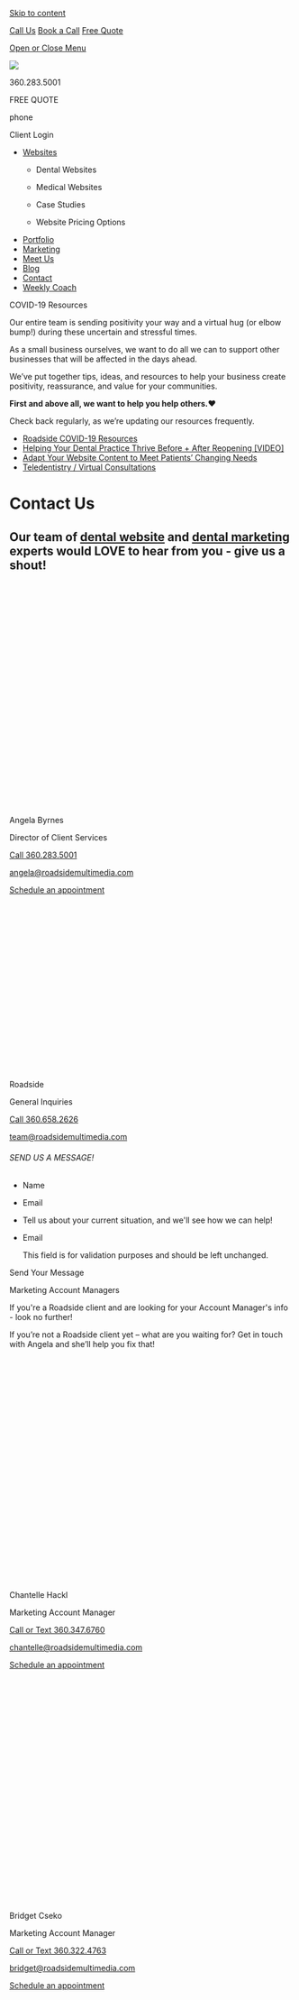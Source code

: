 <a href="#content" class="skip-link screen-reader-text">Skip to content</a>

[ Call Us](tel:360-283-5001) [ Book a Call](https://app.hubspot.com/meetings/angela330) <a href="#gformpop18" class="popup-inline"><em></em> <span>Free Quote</span></a>

<a href="#sidr-main" id="responsive-menu-button"><em></em> <em></em> <span class="sr-only">Open or Close Menu</span></a> <a href="/" class="ga-logo"></a>

<a href="/" class="logo-link rsdm-logo"><img src="https://s3-us-west-2.amazonaws.com/s.cdpn.io/88150/rsdm-logo_copy.svg" /></a>

360.283.5001

FREE QUOTE

phone

<span class="sr-only">Client Login</span>

<a href="/" class="ga-logo"></a>

-   <a href="https://www.roadsidedentalmarketing.com/services/websites/" class="menu-image-title-after"><span class="menu-image-title">Websites</span></a>
    -   <a href="https://www.roadsidedentalmarketing.com/services/websites/dental/" class="menu-image-title-after"></a>

        <span class="menu-image-title">Dental Websites</span>
    -   <span id="menu-item-52489"><a href="https://www.roadsidedentalmarketing.com/services/websites/medical/" class="menu-image-title-after"></a></span>

        <span class="menu-image-title">Medical Websites</span>
    -   <a href="https://www.roadsidedentalmarketing.com/portfolio/case-studies/" class="menu-image-title-after"></a>

        <span class="menu-image-title">Case Studies</span>
    -   <a href="https://www.roadsidedentalmarketing.com/website-pricing/" class="menu-image-title-after"></a>

        <span class="menu-image-title">Website Pricing Options</span>
-   <a href="https://www.roadsidedentalmarketing.com/portfolio/" class="menu-image-title-after"><span class="menu-image-title">Portfolio</span></a>
-   <a href="https://www.roadsidedentalmarketing.com/services/marketing/" class="menu-image-title-after"><span class="menu-image-title">Marketing</span></a>
-   <a href="https://www.roadsidedentalmarketing.com/meet-the-team/" class="menu-image-title-after"><span class="menu-image-title">Meet Us</span></a>
-   <a href="https://www.roadsidedentalmarketing.com/blog/" class="menu-image-title-after"><span class="menu-image-title">Blog</span></a>
-   <a href="https://www.roadsidedentalmarketing.com/contact/" class="menu-image-title-after"><span class="menu-image-title">Contact</span></a>
-   <a href="https://www.roadsidedentalmarketing.com/services/marketing/weekly-coach/" class="menu-image-title-after"><span class="menu-image-title">Weekly Coach</span></a>

COVID-19 Resources

Our entire team is sending positivity your way and a virtual hug (or elbow bump!) during these uncertain and stressful times.

As a small business ourselves, we want to do all we can to support other businesses that will be affected in the days ahead.

We’ve put together tips, ideas, and resources to help your business create positivity, reassurance, and value for your communities.

**First and above all, we want to help you help others.**❤️

Check back regularly, as we’re updating our resources frequently.

-   [Roadside COVID-19 Resources](https://www.roadsidedentalmarketing.com/blog/covid-resources-for-dental/)
-   [Helping Your Dental Practice Thrive Before + After Reopening \[VIDEO\]](https://www.roadsidedentalmarketing.com/blog/thrive-after-reopening/)
-   [Adapt Your Website Content to Meet Patients’ Changing Needs](https://www.roadsidedentalmarketing.com/blog/adapt-website-content/)
-   [Teledentistry / Virtual Consultations](https://www.roadsidedentalmarketing.com/promo/teledentistry/)

Contact Us
==========

Our team of [dental website](/services/websites/dental/) and [dental marketing](/services/marketing) experts would LOVE to hear from you - give us a shout!
-----------------------------------------------------------------------------------------------------------------------------------------------------------

[<img src="data:image/svg+xml;nitro-empty-id=NDQ5OjE4NQ==-1;base64,PHN2ZyB2aWV3Qm94PSIwIDAgNDAwIDQwMCIgd2lkdGg9IjQwMCIgaGVpZ2h0PSI0MDAiIHhtbG5zPSJodHRwOi8vd3d3LnczLm9yZy8yMDAwL3N2ZyI+PC9zdmc+" alt="Circle showing Angela, Roadside&#39;s Director of Client Services" id="NDQ5OjE4NQ==-1" class="nitro-lazy" />](https://app.hubspot.com/meetings/angela3/marketing-planning-and-review-meeting)

Angela Byrnes

Director of Client Services

[Call 360.283.5001](tel:360-283-5001)

[angela@roadsidemultimedia.com](mailto:angela@roadsidemultimedia.com)

[Schedule an appointment](https://app.hubspot.com/meetings/angela3/marketing-planning-and-review-meeting)

[<img src="data:image/svg+xml;nitro-empty-id=NDcwOjE0OA==-1;base64,PHN2ZyB2aWV3Qm94PSIwIDAgMzAwIDMwMCIgd2lkdGg9IjMwMCIgaGVpZ2h0PSIzMDAiIHhtbG5zPSJodHRwOi8vd3d3LnczLm9yZy8yMDAwL3N2ZyI+PC9zdmc+" alt="The Roadside Dental Marketing logo" id="NDcwOjE0OA==-1" class="nitro-lazy" />]()

Roadside

General Inquiries

[Call 360.658.2626](tel:360-658-2626)

[team@roadsidemultimedia.com](mailto:team@roadsidemultimedia.com)

###### SEND US A MESSAGE!

-   <span id="field_3_1">Name</span>

-   <span id="field_3_2">Email</span>

-   <span id="field_3_6">Tell us about your current situation, and we'll see how we can help!</span>

-   <span id="field_3_7">Email</span>

    This field is for validation purposes and should be left unchanged.

Send Your Message

Marketing Account Managers

If you're a Roadside client and are looking for your Account Manager's info - look no further!

If you’re not a Roadside client yet – what are you waiting for? Get in touch with Angela and she’ll help you fix that!

[<img src="data:image/svg+xml;nitro-empty-id=NTU1OjIxOA==-1;base64,PHN2ZyB2aWV3Qm94PSIwIDAgNDAwIDQwMCIgd2lkdGg9IjQwMCIgaGVpZ2h0PSI0MDAiIHhtbG5zPSJodHRwOi8vd3d3LnczLm9yZy8yMDAwL3N2ZyI+PC9zdmc+" alt="Chantelle Hackl, Roadside&#39;s Marketing Account Manager, smiling side on" id="NTU1OjIxOA==-1" class="nitro-lazy" />](https://app.hubspot.com/meetings/chantelleh)

Chantelle Hackl

Marketing Account Manager

[Call or Text 360.347.6760](tel:360-347-6760)

[chantelle@roadsidemultimedia.com](mailto:chantelle@roadsidemultimedia.com)

[Schedule an appointment](https://app.hubspot.com/meetings/chantelleh)

[<img src="data:image/svg+xml;nitro-empty-id=NTgwOjI2Ng==-1;base64,PHN2ZyB2aWV3Qm94PSIwIDAgNDAwIDQwMCIgd2lkdGg9IjQwMCIgaGVpZ2h0PSI0MDAiIHhtbG5zPSJodHRwOi8vd3d3LnczLm9yZy8yMDAwL3N2ZyI+PC9zdmc+" alt="Headshot of Bridget Cseko, one of Roadside&#39;s Marketing Account Manager&#39;s who you can contact with any questions" id="NTgwOjI2Ng==-1" class="nitro-lazy" />](https://app.hubspot.com/meetings/bridget56)

Bridget Cseko

Marketing Account Manager

[Call or Text 360.322.4763](tel:360-322-4763)

[bridget@roadsidemultimedia.com](mailto:bridget@roadsidemultimedia.com)

[Schedule an appointment](https://app.hubspot.com/meetings/bridget56)

[<img src="data:image/svg+xml;nitro-empty-id=NjA5OjE3Ng==-1;base64,PHN2ZyB2aWV3Qm94PSIwIDAgNDAwIDQwMCIgd2lkdGg9IjQwMCIgaGVpZ2h0PSI0MDAiIHhtbG5zPSJodHRwOi8vd3d3LnczLm9yZy8yMDAwL3N2ZyI+PC9zdmc+" alt="Account Manager Alyssa will make your website project smooth sailing!" id="NjA5OjE3Ng==-1" class="nitro-lazy" />](https://app.hubspot.com/meetings/alyssa114)

Alyssa Greenwood

Marketing Account Manager

[Call 360.419.5819](tel:360.419.5819)

[alyssa@roadsidemultimedia.com](mailto:alyssa@roadsidemultimedia.com)

[Schedule an appointment](https://app.hubspot.com/meetings/alyssa114)

[<img src="data:image/svg+xml;nitro-empty-id=NjM0OjE5Nw==-1;base64,PHN2ZyB2aWV3Qm94PSIwIDAgMTM5IDE0MCIgd2lkdGg9IjEzOSIgaGVpZ2h0PSIxNDAiIHhtbG5zPSJodHRwOi8vd3d3LnczLm9yZy8yMDAwL3N2ZyI+PC9zdmc+" alt="Headshot of Divina Araiza, Roadside&#39;s Marketing Account Manager" id="NjM0OjE5Nw==-1" class="nitro-lazy" />](https://meetings.hubspot.com/divina1)

Divina Araiza

Marketing Account Manager

[Call or Text 360.322.4832](tel:360-322-4832)

[divina@roadsidemultimedia.com](mailto:divina@roadsidemultimedia.com)

[Schedule an appointment](https://meetings.hubspot.com/divina1)

<a href="https://www.facebook.com/roadsidedentalmktg/" class="fb"><em></em><span class="sr-only">Facebook Page (open in new window)</span></a> <a href="https://twitter.com/roadsidedental" class="tw"><em></em><span class="sr-only">Twitter Page (open in new window)</span></a> <a href="https://www.linkedin.com/company/roadsidemktg" class="li"><em></em><span class="sr-only">LinkedIn Page (open in new window)</span><span class="sr-only">Facebook Page (open in new window)</span></a> <a href="https://www.youtube.com/roadsidemultimedia" class="yt"><em></em><span class="sr-only">YouTube Page (open in new window)</span></a> <a href="https://g.page/RoadsideDentalMarketing" class="gp"><em></em><span class="sr-only">Google Plus Page (open in new window)</span></a> <a href="https://www.pinterest.com/roadsidemktg/" class="pi"><em></em><span class="sr-only">Pinterest Page (open in new window)</span></a> <a href="https://www.instagram.com/roadsidedental_mktg/" class="ig"><em></em><span class="sr-only">Instagram Page (open in new window)</span></a>

<img src="data:image/svg+xml;nitro-empty-id=NjkyOjE4MA==-1;base64,PHN2ZyB2aWV3Qm94PSIwIDAgMTUwIDE1MCIgd2lkdGg9IjE1MCIgaGVpZ2h0PSIxNTAiIHhtbG5zPSJodHRwOi8vd3d3LnczLm9yZy8yMDAwL3N2ZyI+PC9zdmc+" title="Learn about what we do" alt="An icon showing a thumbs up" id="NjkyOjE4MA==-1" class="nitro-lazy" />

What we do:

-   
    Spark creativity

-   
    Obsess over details

-   
    Get high… in rankings

-   
    Brush and floss

-   
    Give it to you straight

-   
    Take guilt-free time off

-   
    Employ trailblazers (and Brits!)

-   
    Bring your vision to life

<img src="data:image/svg+xml;nitro-empty-id=NzMxOjE4Mg==-1;base64,PHN2ZyB2aWV3Qm94PSIwIDAgMTUwIDE1MCIgd2lkdGg9IjE1MCIgaGVpZ2h0PSIxNTAiIHhtbG5zPSJodHRwOi8vd3d3LnczLm9yZy8yMDAwL3N2ZyI+PC9zdmc+" title="Learn about what we don&#39;t do" alt="Thumbs down icon" id="NzMxOjE4Mg==-1" class="nitro-lazy" />

What we don't do:

-   
    Sacrifice quality for profit

-   
    Say no to tacos

-   
    🐂 – 💩

-   
    Lose at drinking games

-   
    Use an umbrella in the PNW \#tourist

-   
    Tolerate egos

-   
    Shy away from new ideas

-   
    Over-promise

Does it work? Check out our rating!

Roadside is one of the highest-reviewed boutique dental marketing agencies.

5 <span class="starOn">★</span> – 88+ Reviews

<a href="https://g.page/RoadsideDentalMarketing/review?gm" class="btn-standard medium ghost-style-white solid-style-hv-white"><span>Leave Us a Review</span></a>

<a href="http://search.google.com/local/reviews?placeid=ChIJBTS494VUhVQR5uAQaIsyE4E" class="btn-standard medium solid-style-white solid-style-hv-white"><span>View our reviews on google </span></a>

Get the latest marketing and SEO trends

Follow our blog for marketing education, free tools and resources, and a whole lot of Roadside personality!

<a href="https://www.roadsidedentalmarketing.com/blog/ai-in-dentistry/" class="entry-featured-image-url"><img src="data:image/svg+xml;nitro-empty-id=ODM2OjI3Nw==-1;base64,PHN2ZyB2aWV3Qm94PSIwIDAgMzAwIDE1OCIgd2lkdGg9IjMwMCIgaGVpZ2h0PSIxNTgiIHhtbG5zPSJodHRwOi8vd3d3LnczLm9yZy8yMDAwL3N2ZyI+PC9zdmc+" alt="Text: How Artificial Intelligence Can Streamline Your Dental Practice" id="ODM2OjI3Nw==-1" class="attachment-300x158 size-300x158 wp-post-image nitro-lazy" width="300" height="158" /></a>

<span class="published">Oct 20, 2021</span>

[AI Is Automating Tomorrow’s Dental Practices](https://www.roadsidedentalmarketing.com/blog/ai-in-dentistry/)

by <span class="author vcard">[Sovena Ngeth](https://www.roadsidedentalmarketing.com/blog/author/sovena-ngeth/ "Posts by Sovena Ngeth")</span>

<a href="https://www.roadsidedentalmarketing.com/blog/ai-in-dentistry/" class="more-link"><em></em></a>

<a href="https://www.roadsidedentalmarketing.com/blog/2021-aadom-conference-recap/" class="entry-featured-image-url"><img src="data:image/svg+xml;nitro-empty-id=ODQ4OjMwNw==-1;base64,PHN2ZyB2aWV3Qm94PSIwIDAgMzAwIDE1OCIgd2lkdGg9IjMwMCIgaGVpZ2h0PSIxNTgiIHhtbG5zPSJodHRwOi8vd3d3LnczLm9yZy8yMDAwL3N2ZyI+PC9zdmc+" alt="A variety of photos showing highlights from our experience at the 2021 AADOM Conference" id="ODQ4OjMwNw==-1" class="attachment-300x158 size-300x158 wp-post-image nitro-lazy" width="300" height="158" /></a>

<span class="published">Oct 15, 2021</span>

[2021 AADOM Conference Recap](https://www.roadsidedentalmarketing.com/blog/2021-aadom-conference-recap/)

by <span class="author vcard">[Whitney Speir](https://www.roadsidedentalmarketing.com/blog/author/whitneyspeir/ "Posts by Whitney Speir")</span>

<a href="https://www.roadsidedentalmarketing.com/blog/2021-aadom-conference-recap/" class="more-link"><em></em></a>

<a href="https://www.roadsidedentalmarketing.com/blog/digital-marketing-for-dentists/" class="entry-featured-image-url"><img src="data:image/svg+xml;nitro-empty-id=ODYwOjMwMw==-1;base64,PHN2ZyB2aWV3Qm94PSIwIDAgMzAwIDE1OCIgd2lkdGg9IjMwMCIgaGVpZ2h0PSIxNTgiIHhtbG5zPSJodHRwOi8vd3d3LnczLm9yZy8yMDAwL3N2ZyI+PC9zdmc+" alt="Text: 1 in 3 patients believe dentists need Facebook marketing to be successful." id="ODYwOjMwMw==-1" class="attachment-300x158 size-300x158 wp-post-image nitro-lazy" width="300" height="158" /></a>

<span class="published">Oct 5, 2021</span>

[All-In-One Dental Marketing Post-Pandemic](https://www.roadsidedentalmarketing.com/blog/digital-marketing-for-dentists/)

by <span class="author vcard">[Sovena Ngeth](https://www.roadsidedentalmarketing.com/blog/author/sovena-ngeth/ "Posts by Sovena Ngeth")</span>

<a href="https://www.roadsidedentalmarketing.com/blog/digital-marketing-for-dentists/" class="more-link"><em></em></a>

<a href="https://www.roadsidedentalmarketing.com/blog/bridging-the-gap-between-online-and-internal-marketing/" class="entry-featured-image-url"><img src="data:image/svg+xml;nitro-empty-id=ODcyOjMxNQ==-1;base64,PHN2ZyB2aWV3Qm94PSIwIDAgMzAwIDE1OCIgd2lkdGg9IjMwMCIgaGVpZ2h0PSIxNTgiIHhtbG5zPSJodHRwOi8vd3d3LnczLm9yZy8yMDAwL3N2ZyI+PC9zdmc+" alt="Roadside Live!Bite-Sized Marketing Morsels Featuring Sarah Sherry BEST Practices DDS" id="ODcyOjMxNQ==-1" class="attachment-300x158 size-300x158 wp-post-image nitro-lazy" width="300" height="158" /></a>

<span class="published">Oct 1, 2021</span>

[Roadside Live: Bridging the Gap Between Online and Internal Marketing](https://www.roadsidedentalmarketing.com/blog/bridging-the-gap-between-online-and-internal-marketing/)

by <span class="author vcard">[Tavia Gatanas](https://www.roadsidedentalmarketing.com/blog/author/taviaroadsidemultimedia-com/ "Posts by Tavia Gatanas")</span>

<a href="https://www.roadsidedentalmarketing.com/blog/bridging-the-gap-between-online-and-internal-marketing/" class="more-link"><em></em></a>

<a href="https://www.roadsidedentalmarketing.com/blog/patient-recall/" class="entry-featured-image-url"><img src="data:image/svg+xml;nitro-empty-id=ODg0OjI4Mw==-1;base64,PHN2ZyB2aWV3Qm94PSIwIDAgMzAwIDE1OCIgd2lkdGg9IjMwMCIgaGVpZ2h0PSIxNTgiIHhtbG5zPSJodHRwOi8vd3d3LnczLm9yZy8yMDAwL3N2ZyI+PC9zdmc+" alt="Dental office manager planning out a year-end patient recall system" id="ODg0OjI4Mw==-1" class="attachment-300x158 size-300x158 wp-post-image nitro-lazy" width="300" height="158" /></a>

<span class="published">Sep 24, 2021</span>

[How To Create a Year-End Patient Recall System](https://www.roadsidedentalmarketing.com/blog/patient-recall/)

by <span class="author vcard">[Whitney Speir](https://www.roadsidedentalmarketing.com/blog/author/whitneyspeir/ "Posts by Whitney Speir")</span>

<a href="https://www.roadsidedentalmarketing.com/blog/patient-recall/" class="more-link"><em></em></a>

<a href="https://www.roadsidedentalmarketing.com/blog/teledentistry/" class="entry-featured-image-url"><img src="data:image/svg+xml;nitro-empty-id=ODk2OjIxMQ==-1;base64,PHN2ZyB2aWV3Qm94PSIwIDAgMzAwIDE1OCIgd2lkdGg9IjMwMCIgaGVpZ2h0PSIxNTgiIHhtbG5zPSJodHRwOi8vd3d3LnczLm9yZy8yMDAwL3N2ZyI+PC9zdmc+" id="ODk2OjIxMQ==-1" class="attachment-300x158 size-300x158 wp-post-image nitro-lazy" width="300" height="158" /></a>

<span class="published">Sep 17, 2021</span>

[Teledentistry and Virtual Consultations Are Going Mainstream](https://www.roadsidedentalmarketing.com/blog/teledentistry/)

by <span class="author vcard">[Tavia Gatanas](https://www.roadsidedentalmarketing.com/blog/author/taviaroadsidemultimedia-com/ "Posts by Tavia Gatanas")</span>

<a href="https://www.roadsidedentalmarketing.com/blog/teledentistry/" class="more-link"><em></em></a>

<img src="data:image/svg+xml;nitro-empty-id=OTIyOjE5Ng==-1;base64,PHN2ZyB2aWV3Qm94PSIwIDAgNDAwIDQwMCIgd2lkdGg9IjQwMCIgaGVpZ2h0PSI0MDAiIHhtbG5zPSJodHRwOi8vd3d3LnczLm9yZy8yMDAwL3N2ZyI+PC9zdmc+" alt="Angela Byrnes, Roadside&#39;s Director of Client Services" id="OTIyOjE5Ng==-1" class="lazy nitro-lazy" />

Contact Angela

(20 years in the dental industry)

<a href="https://app.hubspot.com/meetings/angela330" class="book-call">Book a Call <span class="sr-only">Opens in a new window to Angela's calendar</span></a>

or

Fill out the form for a free website quote!

-   <span id="field_17_1">Name<span class="gfield_required"><span class="gfield_required gfield_required_asterisk">\*</span></span></span>

-   <span id="field_17_9">Phone</span>

-   <span id="field_17_7">Email<span class="gfield_required"><span class="gfield_required gfield_required_asterisk">\*</span></span></span>

-   <span id="field_17_4">Website</span>

-   <span id="field_17_5">Interested in:</span>
    New Website Monthly Marketing Free Analysis

Send

Our Location

Roadside Dental Marketing  
1721 Hewitt Ave, Suite 501  
Everett, WA 98201  
Phone: [360.283.5001](tel:360.283.5001)  
Email: <team@roadsidemultimedia.com>

Choose a Language

Select Language Arabic Chinese (Simplified) Dutch English French German Italian Portuguese Russian Spanish

Our Hours

Monday: 9:00am - 5:00pm  
Tuesday: 9:00am - 5:00pm  
Wednesday: 9:00am - 5:00pm  
Thursday: 9:00am - 5:00pm  
Friday: 9:00am - 5:00pm

Links

-   <span id="menu-item-43387"><a href="https://www.roadsidedentalmarketing.com/portfolio/" class="menu-image-title-after"><span class="menu-image-title">Website Design Portfolio</span></a></span>
-   <span id="menu-item-43386"><a href="https://www.roadsidedentalmarketing.com/services/marketing/" class="menu-image-title-after"><span class="menu-image-title">Services</span></a></span>
-   <span id="menu-item-43383"><a href="https://www.roadsidedentalmarketing.com/meet-the-team/" class="menu-image-title-after"><span class="menu-image-title">Meet Us</span></a></span>
-   <span id="menu-item-17735"><a href="https://www.roadsidedentalmarketing.com/blog/" class="menu-image-title-after"><span class="menu-image-title">Blog</span></a></span>
-   <span id="menu-item-17731"><a href="https://www.roadsidedentalmarketing.com/contact/" class="menu-image-title-after"><span class="menu-image-title">Contact</span></a></span>

### REQUEST A WEBSITE QUOTE

<span class="gform_description"></span>

-   <span id="field_18_1">Name<span class="gfield_required"><span class="gfield_required gfield_required_asterisk">\*</span></span></span>

-   <span id="field_18_10">Phone</span>

-   <span id="field_18_2">Email<span class="gfield_required"><span class="gfield_required gfield_required_asterisk">\*</span></span></span>

-   <span id="field_18_8">Website</span>

-   <span id="field_18_6">Tell us your website goals:</span>

-   <span id="field_18_11">Phone</span>

    This field is for validation purposes and should be left unchanged.

Request a Free Quote

Stay Connected

<a href="https://www.facebook.com/roadsidedentalmktg/" class="sb-link"><em></em><span class="sr-only">Facebook Page (open in new window)</span></a><a href="https://www.linkedin.com/company/roadsidemktg" class="sb-link"><em></em><span class="sr-only">Linkedin Page (open in new window)</span></a><a href="https://twitter.com/roadsidedental" class="sb-link"><em></em><span class="sr-only">Twitter Page (open in new window)</span></a><a href="https://www.youtube.com/roadsidemultimedia" class="sb-link"><em></em><span class="sr-only">YouTube Page (open in new window)</span></a><a href="https://www.pinterest.com/roadsidemktg/" class="sb-link"><em></em><span class="sr-only">Pinterest Page (open in new window)</span></a><a href="https://www.instagram.com/roadsidedental_mktg/" class="sb-link"><em></em><span class="sr-only">Instagram Page (open in new window)</span></a>

<a href="https://www.roadsidedentalmarketing.com/web-accessibility" class="btn-standard medium solid-style-white solid-style-hv-tertiary">Website Accessibility</a>

All rights reserved, Copyright 2020 Roadside Dental Marketing | [Privacy policy](//www.roadsidedentalmarketing.com/privacy-policy/) | [Sitemap](//www.roadsidedentalmarketing.com/sitemap/) | [Website Design](//www.roadsidedentalmarketing.com) by Roadside Dental Marketing

<a href="#page" class="js-trigger top no-text-link no-external-link-indicator"><span class="screen-reader-text"></span></a>

<img src="https://px.ads.linkedin.com/collect/?pid=1697690&amp;fmt=gif" width="1" height="1" />

<img src="https://www.facebook.com/tr?id=728145707266545&amp;ev=PageView&amp;noscript=1" width="1" height="1" />
